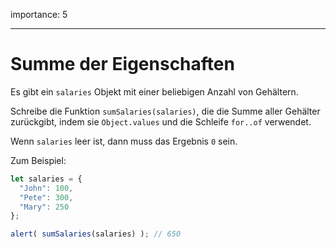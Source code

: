 importance: 5

---

# Summe der Eigenschaften

Es gibt ein `salaries` Objekt mit einer beliebigen Anzahl von Gehältern.

Schreibe die Funktion `sumSalaries(salaries)`, die die Summe aller Gehälter zurückgibt, indem sie `Object.values` und die Schleife `for..of` verwendet.

Wenn `salaries` leer ist, dann muss das Ergebnis `0` sein.

Zum Beispiel:

```js
let salaries = {
  "John": 100,
  "Pete": 300,
  "Mary": 250
};

alert( sumSalaries(salaries) ); // 650
```
